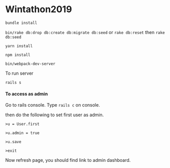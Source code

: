 # Wintathon2019

`bundle install`

`bin/rake db:drop db:create db:migrate db:seed` or `rake db:reset` then `rake db:seed`


`yarn install`

`npm install`

`bin/webpack-dev-server`

To run server

`rails s`

#### To access as admin

Go to rails console. Type `rails c` on console.

then do the following to set first user as admin.

`>u = User.first`

`>u.admin = true`

`>u.save`

`>exit`

Now refresh page, you should find link to admin dashboard.

